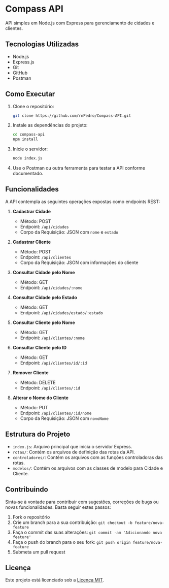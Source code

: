 

# Compass API

API simples em Node.js com Express para gerenciamento de cidades e clientes.

## Tecnologias Utilizadas

- Node.js
- Express.js
- Git
- GitHub
- Postman

## Como Executar

1. Clone o repositório:
   ```bash
   git clone https://github.com/rnPedro/Compass-API.git
   ```

2. Instale as dependências do projeto:
   ```bash
   cd compass-api
   npm install
   ```

3. Inicie o servidor:
   ```bash
   node index.js
   ```

4. Use o Postman ou outra ferramenta para testar a API conforme documentado.

## Funcionalidades

A API contempla as seguintes operações expostas como endpoints REST:

1. **Cadastrar Cidade**
   - Método: POST
   - Endpoint: `/api/cidades`
   - Corpo da Requisição: JSON com `nome` e `estado`

2. **Cadastrar Cliente**
   - Método: POST
   - Endpoint: `/api/clientes`
   - Corpo da Requisição: JSON com informações do cliente

3. **Consultar Cidade pelo Nome**
   - Método: GET
   - Endpoint: `/api/cidades/:nome`

4. **Consultar Cidade pelo Estado**
   - Método: GET
   - Endpoint: `/api/cidades/estado/:estado`

5. **Consultar Cliente pelo Nome**
   - Método: GET
   - Endpoint: `/api/clientes/:nome`

6. **Consultar Cliente pelo ID**
   - Método: GET
   - Endpoint: `/api/clientes/id/:id`

7. **Remover Cliente**
   - Método: DELETE
   - Endpoint: `/api/clientes/:id`

8. **Alterar o Nome do Cliente**
   - Método: PUT
   - Endpoint: `/api/clientes/:id/nome`
   - Corpo da Requisição: JSON com `novoNome`

## Estrutura do Projeto

- `index.js`: Arquivo principal que inicia o servidor Express.
- `rotas/`: Contém os arquivos de definição das rotas da API.
- `controladores/`: Contém os arquivos com as funções controladoras das rotas.
- `modelos/`: Contém os arquivos com as classes de modelo para Cidade e Cliente.

## Contribuindo

Sinta-se à vontade para contribuir com sugestões, correções de bugs ou novas funcionalidades. Basta seguir estes passos:

1. Fork o repositório
2. Crie um branch para a sua contribuição: `git checkout -b feature/nova-feature`
3. Faça o commit das suas alterações: `git commit -am 'Adicionando nova feature'`
4. Faça o push do branch para o seu fork: `git push origin feature/nova-feature`
5. Submeta um pull request

## Licença

Este projeto está licenciado sob a [Licença MIT](LICENSE).

